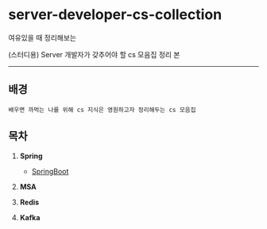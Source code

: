 # server-developer-cs-collection

여유있을 때 정리해보는</br>

(스터디용) Server 개발자가 갖추어야 할 cs 모음집 정리 본

---

## 배경

    배우면 까먹는 나를 위해 cs 지식은 영원하고자 정리해두는 cs 모음집

## 목차

1. **Spring**
    - [SpringBoot](https://github.com/silberbullet/server-developer-cs-collection/blob/main/spring/springBoot/spingBoot.md)
2. **MSA**

3. **Redis**

4. **Kafka**
